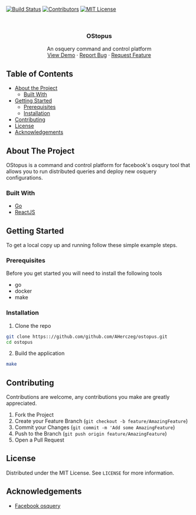 
<!-- PROJECT SHIELDS -->
[![Build Status][build-shield]]()
[![Contributors][contributors-shield]]()
[![MIT License][license-shield]][license-url]

<!-- PROJECT LOGO -->
<br />
<p align="center">
  <h3 align="center">OStopus</h3>

  <p align="center">
    An osquery command and control platform
    <br />
    <a href="https://github.com/AHerczeg/ostopus">View Demo</a>
    ·
    <a href="https://github.com/AHerczeg/ostopus/issues">Report Bug</a>
    ·
    <a href="https://github.com/AHerczeg/ostopus/issues">Request Feature</a>
  </p>
</p>



<!-- TABLE OF CONTENTS -->
## Table of Contents

* [About the Project](#about-the-project)
  * [Built With](#built-with)
* [Getting Started](#getting-started)
  * [Prerequisites](#prerequisites)
  * [Installation](#installation)
* [Contributing](#contributing)
* [License](#license)
* [Acknowledgements](#acknowledgements)



<!-- ABOUT THE PROJECT -->
## About The Project

OStopus is a command and control platform for facebook's osqury tool that allows you to run distributed queries and deploy new osquery configurations.  


### Built With
* [Go](https://golang.org)
* [ReactJS](https://reactjs.org)



<!-- GETTING STARTED -->
## Getting Started

To get a local copy up and running follow these simple example steps.

### Prerequisites

Before you get started you will need to install the following tools
* go
* docker
* make 

### Installation

1. Clone the repo
```sh
git clone https:://github.com/github.com/AHerczeg/ostopus.git
cd ostopus
```
2. Build the application
```sh
make
```

<!-- CONTRIBUTING -->
## Contributing

Contributions are welcome, any contributions you make are greatly appreciated.

1. Fork the Project
2. Create your Feature Branch (`git checkout -b feature/AmazingFeature`)
3. Commit your Changes (`git commit -m 'Add some AmazingFeature`)
4. Push to the Branch (`git push origin feature/AmazingFeature`)
5. Open a Pull Request



<!-- LICENSE -->
## License

Distributed under the MIT License. See `LICENSE` for more information.


<!-- ACKNOWLEDGEMENTS -->
## Acknowledgements

* [Facebook osquery](https://osquery.io/)


<!-- MARKDOWN LINKS & IMAGES -->
[build-shield]: https://img.shields.io/badge/build-passing-brightgreen.svg?style=flat-square
[contributors-shield]: https://img.shields.io/badge/contributors-1-orange.svg?style=flat-square
[license-shield]: https://img.shields.io/badge/license-MIT-blue.svg?style=flat-square
[license-url]: https://choosealicense.com/licenses/mit